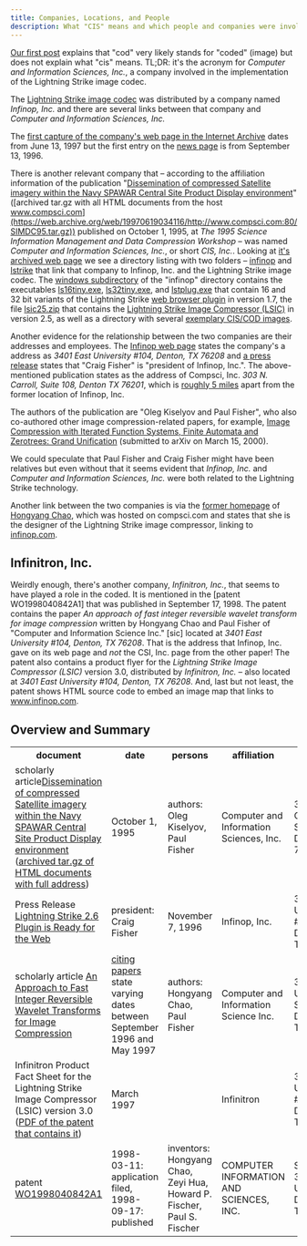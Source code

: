 ```yaml
---
title: Companies, Locations, and People
description: What "CIS" means and which people and companies were involved
---
```


[Our first post] explains that "cod" very likely stands for "coded"
(image) but does not explain what "cis" means. TL;DR: it's the acronym
for *Computer and Information Sciences, Inc.*, a company involved in
the implementation of the Lightning Strike image codec.

[Our first post]: https://cod.igada.de/2025/05/07/understanding-the-cis-cod-image-file-format.html

The [Lightning Strike image codec] was distributed by a company named
*Infinop, Inc.* and there are several links between that company and
*Computer and Information Sciences, Inc.*


The [first capture of the company's web page in the
Internet
Archive](https://web.archive.org/web/19970613234152/http://www.infinop.com/)
dates from June 13, 1997 but the first entry on the [news page] is
from September 13, 1996.

[Lightning Strike image codec]: https://web.archive.org/web/19970613234152/http://www.infinop.com/nhtml/lsinfo.shtml
[news page]: https://web.archive.org/web/19970613234247/http://www.infinop.com/nhtml/news.shtml

There is another relevant company that – according to the affiliation
information of the publication "[Dissemination of compressed Satellite
imagery within the Navy SPAWAR Central Site Product Display
environment](https://ntrs.nasa.gov/citations/19960008292)" ([archived
tar.gz with all HTML documents from the host
www.compsci.com](https://web.archive.org/web/19970619034116/http://www.compsci.com:80/SIMDC95.tar.gz))
published on October 1, 1995, at *The 1995 Science Information
Management and Data Compression Workshop* – was named *Computer and
Information Sciences, Inc.*, or short *CIS, Inc.*. Looking at [it's
archived web
page](https://web.archive.org/web/19970619034025/http://www.compsci.com/)
we see a directory listing with two folders – [infinop] and [lstrike]
that link that company to Infinop, Inc. and the Lightning Strike image
codec. The [windows subdirectory] of the "infinop" directory contains
the executables [ls16tiny.exe], [ls32tiny.exe], and [lstplug.exe] that
contain 16 and 32 bit variants of the Lightning Strike [web browser
plugin](documentation.html#web-browser-plugin) in version 1.7, the
file [lsic25.zip] that contains the [Lightning Strike Image Compressor
(LSIC)](documentation.html#lightning-strike-image-compressor-lsic) in
version 2.5, as well as a directory with several [exemplary CIS/COD
images].

[infinop]: https://web.archive.org/web/19970619034025/http://www.compsci.com/infinop/
[lstrike]: https://web.archive.org/web/19970619034025/http://www.compsci.com/lstrike/
[windows subdirectory]: https://web.archive.org/web/19970619034318/http://www.compsci.com/lstrike/windows/
[ls16tiny.exe]: https://web.archive.org/web/19970619034318/http://www.compsci.com/lstrike/windows/ls16tiny.exe
[ls32tiny.exe]: https://web.archive.org/web/19970619034318/http://www.compsci.com/lstrike/windows/ls32tiny.exe
[lstplug.exe]: https://web.archive.org/web/19970619034318/http://www.compsci.com/lstrike/windows/lstplug.exe
[lsic25.zip]: https://web.archive.org/web/19970619034938/http://www.compsci.com/lstrike/windows/CODEC/lsic25.zip
[exemplary CIS/COD images]: https://web.archive.org/web/19970619035057/http://www.compsci.com/lstrike/windows/CODEC/images/

Another evidence for the relationship between the two companies are
their addresses and employees. The [Infinop web
page](https://web.archive.org/web/19970613234119/http://www.infinop.com/)
states the company's a address as *3401 East University #104, Denton,
TX 76208* and [a press release] states that "Craig Fisher" is
"president of Infinop, Inc.". The above-mentioned publication states
as the address of Compsci, Inc. *303 N. Carroll, Suite 108, Denton TX
76201*, which is [roughly 5
miles](https://maps.app.goo.gl/NUYagtAU8kUNGD757) apart from the
former location of Infinop, Inc.

The authors of the publication are "Oleg Kiselyov and Paul Fisher",
who also co-authored other image compression-related papers, for
example, [Image Compression with Iterated Function Systems, Finite
Automata and Zerotrees: Grand
Unification](https://arxiv.org/abs/cs/0003065) (submitted to arXiv on
March 15, 2000).

[a press release]: https://web.archive.org/web/19970613234255/http://www.infinop.com/nhtml/press.shtml

We could speculate that Paul Fisher and Craig Fisher might have been
relatives but even without that it seems evident that *Infinop, Inc.*
and *Computer and Information Sciences, Inc.* were both related to the
Lightning Strike technology.

Another link between the two companies is via the [former
homepage](https://web.archive.org/web/19990220121339/http://www.compsci.com/%7Echao/)
of [Hongyang
Chao](https://scholar.google.de/citations?hl=de&user=qnbpG6gAAAAJ),
which was hosted on compsci.com and states that she is the designer of
the Lightning Strike image compressor, linking to
[infinop.com](https://web.archive.org/web/19990220121339/http://www.infinop.com/).

## Infinitron, Inc.

Weirdly enough, there's another company, *Infinitron, Inc.*, that
seems to have played a role in the coded. It is mentioned in the
[patent WO1998040842A1] that was published in September 17, 1998. The
patent contains the paper *An approach of fast integer reversible
wavelet transform for image compression* written by Hongyang Chao and
Paul Fisher of "Computer and Information Science Inc." [sic] located
at *3401 East University #104, Denton, TX 76208*. That is the address
that Infinop, Inc. gave on its web page and *not* the CSI, Inc. page
from the other paper! The patent also contains a product flyer for the
*Lightning Strike Image Compressor (LSIC)* version 3.0, distributed by
*Infinitron, Inc.*  – also located at *3401 East University #104,
Denton, TX 76208*. And, last but not least, the patent shows HTML
source code to embed an image map that links to www.infinop.com.

## Overview and Summary

<table>
  <tr>
    <th>document</th><th>date</th><th>persons</th><th>affiliation</th><th>address</th>
  </tr>
  <tr>
    <td>scholarly article<a href="https://ntrs.nasa.gov/citations/19960008292">Dissemination of compressed Satellite imagery within the Navy SPAWAR Central Site Product Display environment</a> (<a href="https://web.archive.org/web/19970619034116/http://www.compsci.com:80/SIMDC95.tar.gz">archived tar.gz of HTML documents with full address</a>) </td>
    <td>October 1, 1995</td>
    <td>authors: Oleg Kiselyov, Paul Fisher</td>
    <td>Computer and Information Sciences, Inc.</td>
    <td>303 N. Carroll, Suite 108, Denton TX 76201</td>
  </tr>
  <tr>
    <td>Press Release <a href="https://web.archive.org/web/19970613234255/http://www.infinop.com/nhtml/press.shtml">Lightning Strike 2.6 Plugin is Ready for the Web</a></td>
    <td>president: Craig Fisher</td>
    <td>November 7, 1996</td>
    <td>Infinop, Inc.</td>
    <td>3401 East University #104, Denton, TX 76208</td>
  </tr>
  <tr>
    <td>scholarly article <a href="https://www.researchgate.net/publication/2342291_An_Approach_to_Fast_Integer_Reversible_Wavelet_Transforms_for_Image_Compression">An Approach to Fast Integer Reversible Wavelet Transforms for Image Compression</a></td>
    <td><a href="https://www.google.de/search?q=%22An%20Approach%20to%20Fast%20Integer%20Reversible%20Wavelet%20Transforms%20for%20Image%20Compression%22">citing papers</a> state varying dates between September 1996 and May 1997</td>
    <td>authors: Hongyang Chao, Paul Fisher</td>
    <td>Computer and Information Science Inc.</td>
    <td>3401 E. University, Suite 104. Denton, TX 76208</td>
  </tr>
  <tr>
    <td>Infinitron Product Fact Sheet for the Lightning Strike Image Compressor (LSIC) version 3.0 (<a href="https://patentimages.storage.googleapis.com/84/9b/5b/4194d0fadb63e7/WO1998040842A1.pdf">PDF of the patent that contains it</a>)</td>
    <td>March 1997</td>
    <td></td>
    <td>Infinitron</td>
    <td>3401 East University, #104, Denton, TX.76208</td>
  </tr>
  <tr>
    <td>patent <a href="https://patents.google.com/patent/WO1998040842A1">WO1998040842A1</a></td>
    <td>1998-03-11: application filed, 1998-09-17: published</td>
    <td>inventors: Hongyang Chao, Zeyi Hua, Howard P. Fischer, Paul S. Fischer</td>
    <td>COMPUTER INFORMATION AND SCIENCES, INC.</td>
    <td>Suite 104, 3401 East University, Denton, TX 76208</td>
  </tr>
</table>
